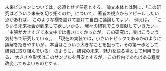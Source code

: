 未来ビジョンについては，必須とせず任意とする．
論文本体とは別に，「この研究はどういう未来を切り拓くのか」について，
著者の視点からアピールしたい点があれば，
このような欄を設けて設けて自由に議論してよい．
例えば，
「こういう未来社会が到来して欲しいから，
我々の研究でこう貢献していきたい」，
「主張が大きすぎて本文中では書きにくかったが，
この研究は，実はこういう気持ちで研究している」，
「現在の実装では，小さいトピックであるかのように誤解を招きやすいが，
本当はこういう大きなことを狙って，その第一歩として研究に取り組んでいる」
のように，
研究の未来，魅力を語る場として利用できる．
大きさや形状はこのサンプルを目安とするが，
この枠内であればある程度改変してもよいものとする．
